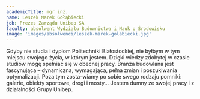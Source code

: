 ```yaml
---
academicTitle: mgr inż.
name: Leszek Marek Gołąbiecki
job: Prezes Zarządu Unibep SA
faculty: absolwent Wydziału Budownictwa i Nauk o Środowisku
image: 'images/absolwenci/leszek-marek-golabiecki.jpg'
---
```


Gdyby nie studia i dyplom Politechniki Białostockiej, nie byłbym w tym miejscu swojego życia, w którym jestem. Dzięki wiedzy zdobytej w czasie studiów mogę spełniać się w obecnej pracy. Branża budowlana jest fascynująca – dynamiczna, wymagająca, pełna zmian i poszukiwania optymalizacji. Poza tym zosta-wiamy po sobie swego rodzaju pomniki: galerie, obiekty sportowe, drogi i mosty... Jestem dumny ze swojej pracy i z działalności Grupy Unibep.
